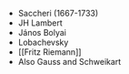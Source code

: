 - Saccheri (1667-1733)
- JH Lambert
- János Bolyai
- Lobachevsky
- [[Fritz Riemann]]
- Also Gauss and Schweikart 
